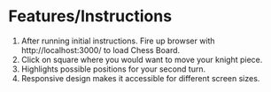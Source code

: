 # Features/Instructions

1. After running initial instructions. Fire up browser with http://localhost:3000/ to load Chess Board.
2. Click on square where you would want to move your knight piece.
3. Highlights possible positions for your second turn.
4. Responsive design makes it accessible for different screen sizes.

